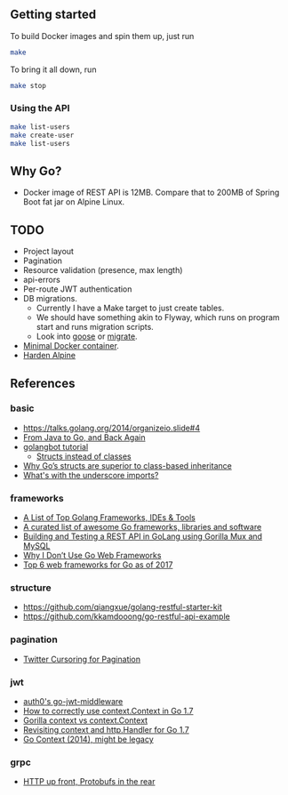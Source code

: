 ## Getting started
To build Docker images and spin them up, just run
```bash
make
```

To bring it all down, run
```bash
make stop
```

### Using the API
```bash
make list-users
make create-user
make list-users
```

## Why Go?
* Docker image of REST API is 12MB. Compare that to 200MB of Spring Boot fat jar on Alpine Linux.

## TODO
- Project layout
- Pagination
- Resource validation (presence, max length)
- api-errors
- Per-route JWT authentication
- DB migrations.
  - Currently I have a Make target to just create tables.
  - We should have something akin to Flyway, which runs on program start and runs migration scripts.
  - Look into [goose](https://github.com/pressly/goose) or [migrate](https://github.com/mattes/migrate).
- [Minimal Docker container](https://blog.codeship.com/building-minimal-docker-containers-for-go-applications/).
- [Harden Alpine](https://gist.github.com/jumanjiman/f9d3db977846c163df12)

## References
### basic
* https://talks.golang.org/2014/organizeio.slide#4
* [From Java to Go, and Back Again](https://opencredo.com/java-go-back/)
* [golangbot tutorial](https://golangbot.com/learn-golang-series/)
  * [Structs instead of classes](https://golangbot.com/structs-instead-of-classes/)
* [Why Go’s structs are superior to class-based inheritance](https://medium.com/@simplyianm/why-gos-structs-are-superior-to-class-based-inheritance-b661ba897c67)
* [What's with the underscore imports?](https://stackoverflow.com/questions/26972615/a-use-case-for-importing-with-blank-identifier-in-golang)

### frameworks
* [A List of Top Golang Frameworks, IDEs & Tools](https://blog.intelligentbee.com/2017/08/14/golang-guide-list-top-golang-frameworks-ides-tools/)
* [A curated list of awesome Go frameworks, libraries and software](https://github.com/avelino/awesome-go)
* [Building and Testing a REST API in GoLang using Gorilla Mux and MySQL](https://medium.com/@kelvinpfw/building-and-testing-a-rest-api-in-golang-using-gorilla-mux-and-mysql-1f0518818ff6)
* [Why I Don’t Use Go Web Frameworks](https://medium.com/code-zen/why-i-don-t-use-go-web-frameworks-1087e1facfa4)
* [Top 6 web frameworks for Go as of 2017](https://blog.usejournal.com/top-6-web-frameworks-for-go-as-of-2017-23270e059c4b)

### structure
* https://github.com/qiangxue/golang-restful-starter-kit
* https://github.com/kkamdooong/go-restful-api-example

### pagination
* [Twitter Cursoring for Pagination](https://developer.twitter.com/en/docs/basics/cursoring)

### jwt
* [auth0's go-jwt-middleware](https://github.com/auth0/go-jwt-middleware)
* [How to correctly use context.Context in Go 1.7](https://medium.com/@cep21/how-to-correctly-use-context-context-in-go-1-7-8f2c0fafdf39)
* [Gorilla context vs context.Context](https://github.com/gorilla/context/issues/32)
* [Revisiting context and http.Handler for Go 1.7](https://joeshaw.org/revisiting-context-and-http-handler-for-go-17/)
* [Go Context (2014), might be legacy](https://blog.golang.org/context)

### grpc
* [HTTP up front, Protobufs in the rear](https://github.com/harlow/go-micro-services)